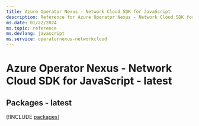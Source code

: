 ```yaml
---
title: Azure Operator Nexus - Network Cloud SDK for JavaScript
description: Reference for Azure Operator Nexus - Network Cloud SDK for JavaScript
ms.date: 01/22/2024
ms.topic: reference
ms.devlang: javascript
ms.service: operatornexus-networkcloud
---
```

# Azure Operator Nexus - Network Cloud SDK for JavaScript - latest
## Packages - latest
[!INCLUDE [packages](operator-nexus---network-cloud-index.md)]